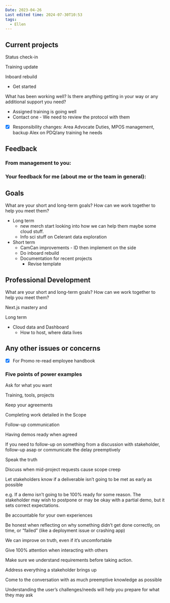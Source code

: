 ```yaml
---
Date: 2023-04-26
Last edited time: 2024-07-30T10:53
tags:
  - Ellen
---
```

## Current projects

Status check-in

Training update

  

Inboard rebuild

- Get started

  

What has been working well? Is there anything getting in your way or any additional support you need?

- Assigned training is going well
- Contact one - We need to review the protocol with them

  

- [x] Responsibility changes: Area Advocate Duties, MPOS management, backup Alex on PDQ/any training he needs

  

## Feedback

### From management to you:

  

### Your feedback for me (about me or the team in general):

  

## Goals

What are your short and long-term goals? How can we work together to help you meet them?

- Long term
    - new merch start looking into how we can help them maybe some cloud stuff.
    - Info sci stuff on Celerant data exploration
- Short term
    - CamCan improvements - ID then implement on the side
    - Do inboard rebuild
    - Documentation for recent projects
        - Revise template

## Professional Development

What are your short and long-term goals? How can we work together to help you meet them?

Next.js mastery and

Long term

- Cloud data and Dashboard
    - How to host, where data lives

## Any other issues or concerns

- [x] For Promo re-read employee handbook

  

### Five points of power examples

Ask for what you want

Training, tools, projects

Keep your agreements

Completing work detailed in the Scope

Follow-up communication

Having demos ready when agreed

If you need to follow-up on something from a discussion with stakeholder, follow-up asap or communicate the delay preemptively

Speak the truth

Discuss when mid-project requests cause scope creep

Let stakeholders know if a deliverable isn’t going to be met as early as possible

e.g. If a demo isn’t going to be 100% ready for some reason. The stakeholder may wish to postpone or may be okay with a partial demo, but it sets correct expectations.

Be accountable for your own experiences

Be honest when reflecting on why something didn’t get done correctly, on time, or “failed” (like a deployment issue or crashing app)

We can improve on truth, even if it’s uncomfortable

Give 100% attention when interacting with others

Make sure we understand requirements before taking action.

Address everything a stakeholder brings up

Come to the conversation with as much preemptive knowledge as possible

Understanding the user’s challenges/needs will help you prepare for what they may ask